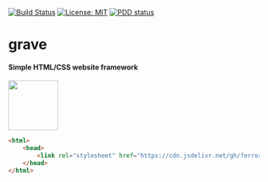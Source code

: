 [![Build Status](https://travis-ci.org/Ferror/grave.svg?branch=master)](https://travis-ci.org/Ferror/grave)
[![License: MIT](https://img.shields.io/apm/l/vim-mode.svg)](https://opensource.org/licenses/MIT)
[![PDD status](http://www.0pdd.com/svg?name=Ferror/0pdd)](http://www.0pdd.com/p?name=Ferror/0pdd)

# grave
#### Simple HTML/CSS website framework

<img src="https://assets.malcherczyk.com/icons/icon_g.svg" width="100" height="100">

```html
<html>
    <head>
        <link rel="stylesheet" href="https://cdn.jsdelivr.net/gh/ferror/grave@gh-pages/grave.min.css">
    </head>
</html>
```
